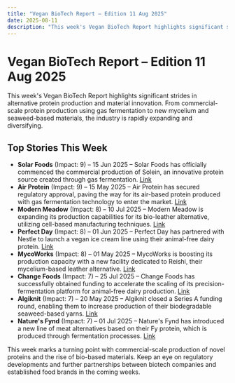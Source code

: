 ```yaml
---
title: "Vegan BioTech Report – Edition 11 Aug 2025"
date: 2025-08-11
description: "This week's Vegan BioTech Report highlights significant strides in alternative protein production and material innovation. From commercial-scale protein production using gas fermentation to new mycelium and seaweed-based materials, the industry is rapidly expanding and diversifying."
---
```


# Vegan BioTech Report – Edition 11 Aug 2025

This week's Vegan BioTech Report highlights significant strides in alternative protein production and material innovation. From commercial-scale protein production using gas fermentation to new mycelium and seaweed-based materials, the industry is rapidly expanding and diversifying.

## Top Stories This Week

*   **Solar Foods** (Impact: 9) – 15 Jun 2025 – Solar Foods has officially commenced the commercial production of Solein, an innovative protein source created through gas fermentation. [Link](https://www.google.com/search?q=Solar+Foods+commercial+production+Solein)
*   **Air Protein** (Impact: 9) – 15 May 2025 – Air Protein has secured regulatory approval, paving the way for its air-based protein produced with gas fermentation technology to enter the market. [Link](https://www.google.com/search?q=Air+Protein+regulatory+approval)
*   **Modern Meadow** (Impact: 8) – 10 Jul 2025 – Modern Meadow is expanding its production capabilities for its bio-leather alternative, utilizing cell-based manufacturing techniques. [Link](https://www.google.com/search?q=Modern+Meadow+bioleather+production+expansion)
*   **Perfect Day** (Impact: 8) – 01 Jun 2025 – Perfect Day has partnered with Nestle to launch a vegan ice cream line using their animal-free dairy protein. [Link](https://www.google.com/search?q=Perfect+Day+Nestle+vegan+ice+cream)
*   **MycoWorks** (Impact: 8) – 01 May 2025 – MycoWorks is boosting its production capacity with a new facility dedicated to Reishi, their mycelium-based leather alternative. [Link](https://www.google.com/search?q=MycoWorks+Reishi+production+facility)
*   **Change Foods** (Impact: 7) – 25 Jul 2025 – Change Foods has successfully obtained funding to accelerate the scaling of its precision-fermentation platform for animal-free dairy production. [Link](https://www.google.com/search?q=Change+Foods+funding+animal-free+dairy)
*   **Algiknit** (Impact: 7) – 20 May 2025 – Algiknit closed a Series A funding round, enabling them to increase production of their biodegradable seaweed-based yarns. [Link](https://www.google.com/search?q=Algiknit+Series+A+seaweed+yarns)
*   **Nature's Fynd** (Impact: 7) – 01 Jul 2025 – Nature's Fynd has introduced a new line of meat alternatives based on their Fy protein, which is produced through fermentation processes. [Link](https://www.google.com/search?q=Nature's+Fynd+Fy+protein+meat+alternatives)

This week marks a turning point with commercial-scale production of novel proteins and the rise of bio-based materials. Keep an eye on regulatory developments and further partnerships between biotech companies and established food brands in the coming weeks.
